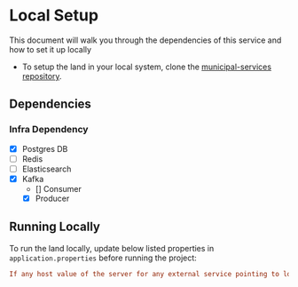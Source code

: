 # Local Setup

This document will walk you through the dependencies of this service and how to set it up locally

- To setup the land in your local system, clone the [municipal-services repository](https://github.com/egovernments/municipal-services).

## Dependencies

### Infra Dependency

- [X] Postgres DB
- [ ] Redis
- [ ] Elasticsearch
- [X] Kafka
  - [] Consumer
  - [X] Producer

## Running Locally

To run the land locally, update below listed properties in `application.properties` before running the project:

```ini
If any host value of the server for any external service pointing to local port can be changed to https://egov-micro-dev.egovernments.org
```
